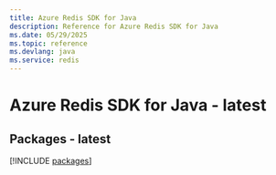 ```yaml
---
title: Azure Redis SDK for Java
description: Reference for Azure Redis SDK for Java
ms.date: 05/29/2025
ms.topic: reference
ms.devlang: java
ms.service: redis
---
```

# Azure Redis SDK for Java - latest
## Packages - latest
[!INCLUDE [packages](redis-index.md)]